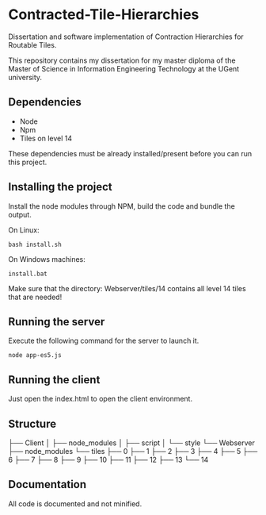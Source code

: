 # Contracted-Tile-Hierarchies
Dissertation and software implementation of Contraction Hierarchies for Routable Tiles.

This repository contains my dissertation for my master diploma of the Master of Science in Information Engineering Technology at the UGent university.

## Dependencies

- Node
- Npm
- Tiles on level 14

These dependencies must be already installed/present before you can run this project.

## Installing the project

Install the node modules through NPM, build the code and bundle the output.

On Linux:

```
bash install.sh
```

On Windows machines:

```
install.bat
```

Make sure that the directory: Webserver/tiles/14 contains all level 14 tiles that are needed! 

## Running the server

Execute the following command for the server to launch it.

```
node app-es5.js
```

## Running the client

Just open the index.html to open the client environment.

## Structure

├── Client
│   ├── node_modules
│   ├── script
│   └── style
└── Webserver
    ├── node_modules
    └── tiles
        ├── 0
        ├── 1
        ├── 2
        ├── 3
        ├── 4
        ├── 5
        ├── 6
        ├── 7
        ├── 8
        ├── 9
        ├── 10
        ├── 11
        ├── 12
        ├── 13
        └── 14

## Documentation

All code is documented and not minified.

